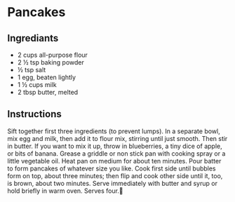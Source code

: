 # Pancakes

## Ingrediants

* 2 cups all-purpose flour
* 2 ½ tsp baking powder
* ½ tsp salt
* 1 egg, beaten lightly
* 1 ½ cups milk
* 2 tbsp butter, melted

## Instructions

Sift together first three ingredients (to prevent lumps). In a separate bowl, mix egg and milk, then add it to flour mix, stirring until just smooth. Then stir in butter. If you want to mix it up, throw in blueberries, a tiny dice of apple, or bits of banana. Grease a griddle or non stick pan with cooking spray or a little vegetable oil. Heat pan on medium for about ten minutes. Pour batter to form pancakes of whatever size you like. Cook first side until bubbles form on top, about three minutes; then flip and cook other side until it, too, is brown, about two minutes. Serve immediately with butter and syrup or hold briefly in warm oven. Serves four.
